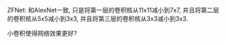 ZFNet: 和AlexNet一致, 只是将第一层的卷积核从11x11减小到7x7, 并且将第二层的卷积核从5x5减小到3x3, 并且将第三层的卷积核从3x3减小到3x3.

小卷积使得网络效果更好?